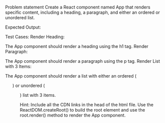 Problem statement
Create a React component named App that renders specific content, including a heading, a paragraph, and either an ordered or unordered list.

Expected Output:

Test Cases:
Render Heading:

The App component should render a heading using the h1 tag.
Render Paragraph:

The App component should render a paragraph using the p tag.
Render List with 3 Items:

The App component should render a list with either an ordered (<ol>) or unordered (<ul>) list with 3 items.

Hint:
Include all the CDN links in the head of the html file.
Use the ReactDOM.createRoot() to build the root element and use the root.render() method to render the App component.
